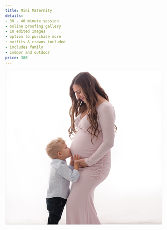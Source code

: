 ```yaml
---
title: Mini Maternity
details:
- 30 - 40 minute session
- online proofing gallery
- 10 edited images
- option to purchase more
- outfits & crowns included
- includes family
- indoor and outdoor
price: 300
---
```

![Mini Maternity.](../../assets/miniMaternity.png)
